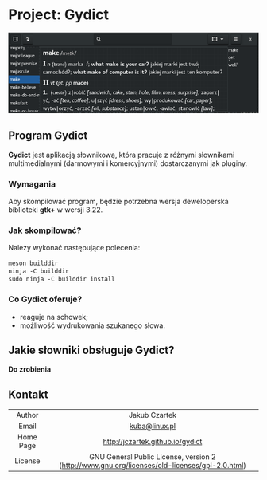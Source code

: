 # Project: Gydict

![](./data/images/gydict.png "Gydict")

## Program Gydict
**Gydict** jest aplikacją słownikową, która pracuje z różnymi słownikami multimedialnymi (darmowymi i komercyjnymi) dostarczanymi jak pluginy.

### Wymagania
Aby skompilować program, będzie potrzebna wersja deweloperska biblioteki **gtk+** w wersji 3.22.

### Jak skompilować?
Należy wykonać następujące polecenia:
 ```
 meson builddir
 ninja -C builddir
 sudo ninja -C builddir install
 ```
### Co Gydict oferuje?
*  reaguje na schowek;
*  możliwość wydrukowania szukanego słowa.

## Jakie słowniki obsługuje Gydict?

__Do zrobienia__

## Kontakt
|             |                          |
| :----:      | :----:                   |
| Author      | Jakub Czartek            |
| Email       | kuba@linux.pl            |
| Home Page   | http://jczartek.github.io/gydict |
| License     | GNU General Public License, version 2 (http://www.gnu.org/licenses/old-licenses/gpl-2.0.html) |

